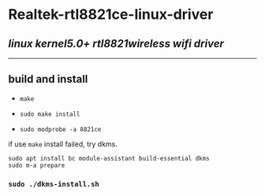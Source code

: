 # Realtek-rtl8821ce-linux-driver

## *linux kernel5.0+ rtl8821wireless wifi driver*
-----
## build and install
- ```make```

- ```sudo make install```

- ```sudo modprobe -a 8821ce```

if use `make` install failed, try dkms.

```shell
sudo apt install bc module-assistant build-essential dkms
sudo m-a prepare
```

### `sudo ./dkms-install.sh`

